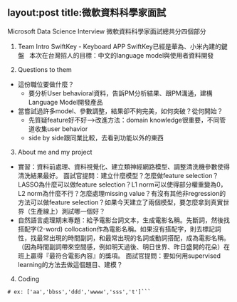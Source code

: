 layout:post
title:微軟資料科學家面試
---
Microsoft Data Science Interview
微軟資料科學家面試總共分四個部分
1. Team Intro
    SwiftKey - Keyboard APP
    SwiftKey已經是華為、小米內建的鍵盤
    本次在台灣招人的目標：中文的language model與使用者資料開發
        
2. Questions to them
* 這份職位要做什麼？
    * 要分析User behavioral資料，告訴PM分析結果、跟PM溝通，建構Language Model開發產品
* 當嘗試過許多model、參數調整，結果卻不夠完美，如何突破？從何開始？
    * 先質疑feature好不好-->改進方法：domain knowledge很重要，不同管道收集user behavior
    * side by side跟同業比較，去看到功能以外的東西
3. About me and my project
* 實習：資料前處理、資料視覺化、建立類神經網路模型、調整清洗機參數使得清洗結果最好。
  面試官提問：建立什麼模型？怎麼做feature selection？LASSO為什麼可以做feature selection？L1 norm可以使得部分權重變為0，L2 norm為什麼不行？怎麼處理missing value？有沒有其他非regression的方法可以做feature selection？如果今天建立了兩個模型，要怎麼拿到真實世界（生產線上）測試哪一個好？
* 自然語言處理期末專題：給予電影台詞文本，生成電影名稱。先斷詞，然後找搭配字(2-word) collocation作為電影名稱。如果沒有搭配字，則去標記詞性，找最常出現的時間副詞，和最常出現的名詞或動詞搭配，成為電影名稱。（因為時間副詞帶來空間感，例如明天過後、明日世界、昨日盛開的花朵）在班上贏得『最符合電影內容』的獎項。
  面試官提問：要如何用supervised learning的方法去做這個題目、建模？
4. Coding
```Given a list of string, find the index with the longest string.
# ex: ['aa','bbss','ddd','wwww','sss','t']```
